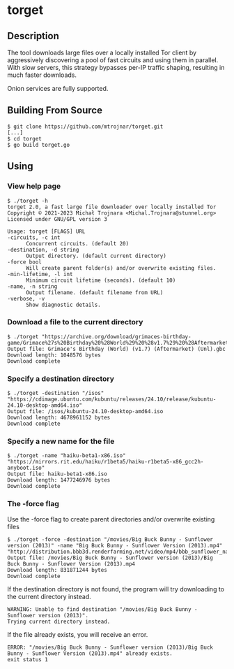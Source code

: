 # torget

## Description

The tool downloads large files over a locally installed Tor client by
aggressively discovering a pool of fast circuits and using them in parallel.
With slow servers, this strategy bypasses per-IP traffic shaping, resulting in
much faster downloads.

Onion services are fully supported.

## Building From Source

    $ git clone https://github.com/mtrojnar/torget.git
    [...]
    $ cd torget
    $ go build torget.go

## Using
### View help page
    $ ./torget -h
    torget 2.0, a fast large file downloader over locally installed Tor
    Copyright © 2021-2023 Michał Trojnara <Michal.Trojnara@stunnel.org>
    Licensed under GNU/GPL version 3

    Usage: torget [FLAGS] URL
    -circuits, -c int
          Concurrent circuits. (default 20)
    -destination, -d string
          Output directory. (default current directory)
    -force bool
          Will create parent folder(s) and/or overwrite existing files.
    -min-lifetime, -l int
          Minimum circuit lifetime (seconds). (default 10)
    -name, -n string
          Output filename. (default filename from URL)
    -verbose, -v
          Show diagnostic details.

### Download a file to the current directory
    $ ./torget "https://archive.org/download/grimaces-birthday-game/Grimace%27s%20Birthday%20%28World%29%20%28v1.7%29%20%28Aftermarket%29%20%28Unl%29.gbc"
    Output file: Grimace's Birthday (World) (v1.7) (Aftermarket) (Unl).gbc
    Download length: 1048576 bytes
    Download complete

### Specify a destination directory
    $ ./torget -destination "/isos" "https://cdimage.ubuntu.com/kubuntu/releases/24.10/release/kubuntu-24.10-desktop-amd64.iso"
    Output file: /isos/kubuntu-24.10-desktop-amd64.iso
    Download length: 4678961152 bytes
    Download complete

### Specify a new name for the file
    $ ./torget -name "haiku-beta1-x86.iso" "https://mirrors.rit.edu/haiku/r1beta5/haiku-r1beta5-x86_gcc2h-anyboot.iso"
    Output file: haiku-beta1-x86.iso
    Download length: 1477246976 bytes
    Download complete

### The -force flag
Use the -force flag to create parent directories and/or overwrite existing files

    $ ./torget -force -destination "/movies/Big Buck Bunny - Sunflower version (2013)" -name "Big Buck Bunny - Sunflower Version (2013).mp4" "http://distribution.bbb3d.renderfarming.net/video/mp4/bbb_sunflower_native_60fps_normal.mp4"
    Output file: /movies/Big Buck Bunny - Sunflower version (2013)/Big Buck Bunny - Sunflower Version (2013).mp4
    Download length: 831871244 bytes
    Download complete

If the destination directory is not found, the program will try downloading to the current directory instead.

    WARNING: Unable to find destination "/movies/Big Buck Bunny - Sunflower version (2013)".
    Trying current directory instead.

If the file already exists, you will receive an error.

    ERROR: "/movies/Big Buck Bunny - Sunflower version (2013)/Big Buck Bunny - Sunflower Version (2013).mp4" already exists.
    exit status 1